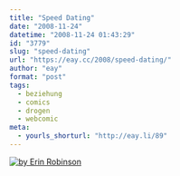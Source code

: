 ```yaml
---
title: "Speed Dating"
date: "2008-11-24"
datetime: "2008-11-24 01:43:29"
id: "3779"
slug: "speed-dating"
url: "https://eay.cc/2008/speed-dating/"
author: "eay"
format: "post"
tags:
  - beziehung
  - comics
  - drogen
  - webcomic
meta:
  - yourls_shorturl: "http://eay.li/89"
---
```


[![](/uploads/2008/speeddating.gif "by Erin Robinson")](http://www.livelyivy.com/?page_id=4&comic_id=60)
